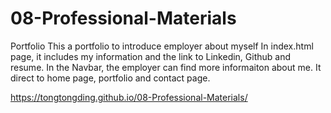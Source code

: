 # 08-Professional-Materials

Portfolio
This a portfolio to introduce employer about myself
In index.html page, it includes my information and the link to Linkedin, Github and resume. 
In the Navbar, the employer can find more informaiton about me. It direct to home page, portfolio and contact page. 


https://tongtongding.github.io/08-Professional-Materials/